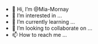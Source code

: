- 👋 Hi, I’m @Mia-Mornay
- 👀 I’m interested in ...
- 🌱 I’m currently learning ...
- 💞️ I’m looking to collaborate on ...
- 📫 How to reach me ...

<!---
Mia-Mornay/Mia-Mornay is a ✨ special ✨ repository because its `README.md` (this file) appears on your GitHub profile.
You can click the Preview link to take a look at your changes.
--->
